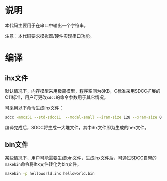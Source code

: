 # 说明

本代码主要用于在串口中输出一个字符串。

注意：本代码要求模拟器/硬件实现串口功能。

# 编译

## ihx文件

默认情况下，内存模型采用极简模型，程序空间为8KB，C标准采用SDCC扩展的C11标准，用户可更改`sdcc`的命令参数用于其它情况。

可采用以下命令生成ihx文件：

```bash
sdcc -mmcs51 --std-sdcc11  --model-small --iram-size 128 --xram-size 0 --code-size 8192   helloworld.c
```

编译完成后，SDCC将生成一大堆文件，其中ihx文件即为生成的hex文件。

## bin文件

某些情况下，用户可能需要生成bin文件，生成ihx文件后，可通过SDCC自带的`makebin`命令将ihx文件转化为bin文件。

```bash
makebin -p helloworld.ihx helloworld.bin
```

